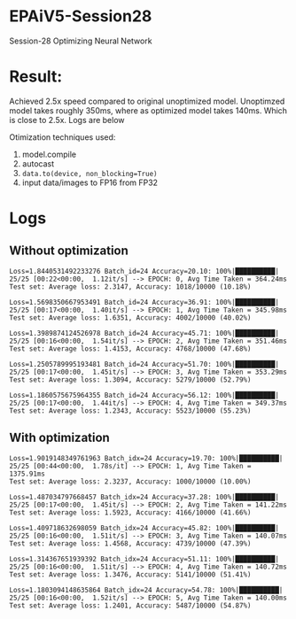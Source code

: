 # EPAiV5-Session28
Session-28 Optimizing Neural Network

# Result:
Achieved 2.5x speed compared to original unoptimized model. Unoptimzed model takes roughly 350ms, where as optimized model takes 140ms. Which is close to 2.5x.
Logs are below

Otimization techniques used:
1. model.compile
2. autocast
3. `data.to(device, non_blocking=True)`
4. input data/images to FP16 from FP32

# Logs
## Without optimization
```
Loss=1.8440531492233276 Batch_id=24 Accuracy=20.10: 100%|██████████| 25/25 [00:22<00:00,  1.12it/s] --> EPOCH: 0, Avg Time Taken = 364.24ms
Test set: Average loss: 2.3147, Accuracy: 1018/10000 (10.18%)

Loss=1.5698350667953491 Batch_id=24 Accuracy=36.91: 100%|██████████| 25/25 [00:17<00:00,  1.40it/s] --> EPOCH: 1, Avg Time Taken = 345.98ms
Test set: Average loss: 1.6351, Accuracy: 4002/10000 (40.02%)

Loss=1.3989874124526978 Batch_id=24 Accuracy=45.71: 100%|██████████| 25/25 [00:16<00:00,  1.54it/s] --> EPOCH: 2, Avg Time Taken = 351.46ms
Test set: Average loss: 1.4153, Accuracy: 4768/10000 (47.68%)

Loss=1.2505789995193481 Batch_id=24 Accuracy=51.70: 100%|██████████| 25/25 [00:17<00:00,  1.45it/s] --> EPOCH: 3, Avg Time Taken = 353.29ms
Test set: Average loss: 1.3094, Accuracy: 5279/10000 (52.79%)

Loss=1.1860575675964355 Batch_id=24 Accuracy=56.12: 100%|██████████| 25/25 [00:17<00:00,  1.44it/s] --> EPOCH: 4, Avg Time Taken = 349.37ms
Test set: Average loss: 1.2343, Accuracy: 5523/10000 (55.23%)
```

## With optimization
```
Loss=1.9019148349761963 Batch_idx=24 Accuracy=19.70: 100%|██████████| 25/25 [00:44<00:00,  1.78s/it] --> EPOCH: 1, Avg Time Taken = 1375.91ms
Test set: Average loss: 2.3237, Accuracy: 1000/10000 (10.00%)

Loss=1.487034797668457 Batch_idx=24 Accuracy=37.28: 100%|██████████| 25/25 [00:17<00:00,  1.45it/s] --> EPOCH: 2, Avg Time Taken = 141.22ms
Test set: Average loss: 1.5923, Accuracy: 4166/10000 (41.66%)

Loss=1.409718632698059 Batch_idx=24 Accuracy=45.82: 100%|██████████| 25/25 [00:16<00:00,  1.51it/s] --> EPOCH: 3, Avg Time Taken = 140.07ms
Test set: Average loss: 1.4568, Accuracy: 4739/10000 (47.39%)

Loss=1.314367651939392 Batch_idx=24 Accuracy=51.11: 100%|██████████| 25/25 [00:16<00:00,  1.51it/s] --> EPOCH: 4, Avg Time Taken = 140.72ms
Test set: Average loss: 1.3476, Accuracy: 5141/10000 (51.41%)

Loss=1.1803094148635864 Batch_idx=24 Accuracy=54.78: 100%|██████████| 25/25 [00:16<00:00,  1.52it/s] --> EPOCH: 5, Avg Time Taken = 140.00ms
Test set: Average loss: 1.2401, Accuracy: 5487/10000 (54.87%)
```